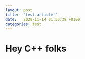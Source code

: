 ```yaml
---
layout: post
title:  "test-article!"
date:   2020-11-14 01:36:38 +0100
categories: test
---
```


# Hey C++ folks